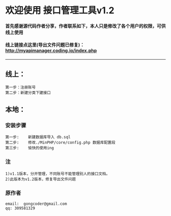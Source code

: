 # 欢迎使用 接口管理工具v1.2

#### 首先感谢源代码作者分享，作者联系如下，本人只是修改了各个用户的权限，可供线上使用
#### 线上链接点这里(导出文件问题已修复)：http://myapimanager.coding.io/index.php
------
## 线上：
	第一步：注册账号
	第二步：新建分类下建接口
	
## 本地：
### 安装步骤
	第一步:	新建数据库导入 db.sql
	第二步:	修改./MinPHP/core/config.php 数据库配置段
	第三步:	愉快的使用ing

### 注
	1)v1.1版本，分开管理，不同账号不能管理别人的接口文档。
	2)此版本为v1.2版本，修复导出文件问题

### 原作者
	email:	gongcoder@gmail.com
	qq:	309581329
